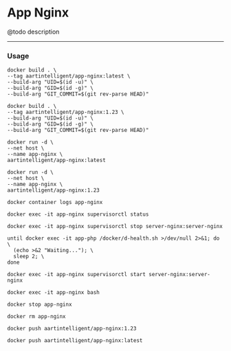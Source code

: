 # App Nginx

@todo description

---

### Usage

```shell
docker build . \
--tag aartintelligent/app-nginx:latest \
--build-arg "UID=$(id -u)" \
--build-arg "GID=$(id -g)" \
--build-arg "GIT_COMMIT=$(git rev-parse HEAD)"
```

```shell
docker build . \
--tag aartintelligent/app-nginx:1.23 \
--build-arg "UID=$(id -u)" \
--build-arg "GID=$(id -g)" \
--build-arg "GIT_COMMIT=$(git rev-parse HEAD)"
```

```shell
docker run -d \
--net host \
--name app-nginx \
aartintelligent/app-nginx:latest
```

```shell
docker run -d \
--net host \
--name app-nginx \
aartintelligent/app-nginx:1.23
```

```shell
docker container logs app-nginx
```

```shell
docker exec -it app-nginx supervisorctl status
```

```shell
docker exec -it app-nginx supervisorctl stop server-nginx:server-nginx
```

```shell
until docker exec -it app-php /docker/d-health.sh >/dev/null 2>&1; do \
  (echo >&2 "Waiting..."); \
  sleep 2; \
done
```

```shell
docker exec -it app-nginx supervisorctl start server-nginx:server-nginx
```

```shell
docker exec -it app-nginx bash
```

```shell
docker stop app-nginx
```

```shell
docker rm app-nginx
```

```shell
docker push aartintelligent/app-nginx:1.23
```

```shell
docker push aartintelligent/app-nginx:latest
```